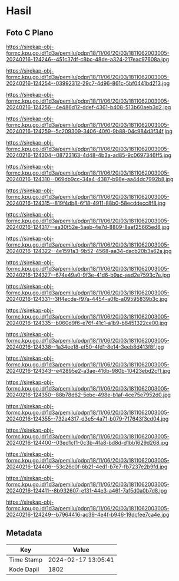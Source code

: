 # Hasil

## Foto C Plano

https://sirekap-obj-formc.kpu.go.id/1d3a/pemilu/pdpr/18/11/06/20/03/1811062003005-20240216-124246--451c37df-c8bc-48de-a324-217eac97608a.jpg

https://sirekap-obj-formc.kpu.go.id/1d3a/pemilu/pdpr/18/11/06/20/03/1811062003005-20240216-124254--03992312-29c7-4d96-861c-5bf0441bd213.jpg

https://sirekap-obj-formc.kpu.go.id/1d3a/pemilu/pdpr/18/11/06/20/03/1811062003005-20240216-124256--4e486d12-ddef-4361-b408-513b60aeb3d2.jpg

https://sirekap-obj-formc.kpu.go.id/1d3a/pemilu/pdpr/18/11/06/20/03/1811062003005-20240216-124259--5c209309-3406-40f0-9b88-04c984d3f34f.jpg

https://sirekap-obj-formc.kpu.go.id/1d3a/pemilu/pdpr/18/11/06/20/03/1811062003005-20240216-124304--08723163-4d48-4b3a-ad85-9c0697346ff5.jpg

https://sirekap-obj-formc.kpu.go.id/1d3a/pemilu/pdpr/18/11/06/20/03/1811062003005-20240216-124310--069db9cc-34a4-4387-b98e-aa44dc7992b8.jpg

https://sirekap-obj-formc.kpu.go.id/1d3a/pemilu/pdpr/18/11/06/20/03/1811062003005-20240216-124315--819f4db8-6f18-4911-88b0-58ecddecc8f8.jpg

https://sirekap-obj-formc.kpu.go.id/1d3a/pemilu/pdpr/18/11/06/20/03/1811062003005-20240216-124317--ea30f52e-5aeb-4e7d-8809-8aef25665ed8.jpg

https://sirekap-obj-formc.kpu.go.id/1d3a/pemilu/pdpr/18/11/06/20/03/1811062003005-20240216-124322--4e1591a3-9b52-4568-aa34-dacb20b3a62a.jpg

https://sirekap-obj-formc.kpu.go.id/1d3a/pemilu/pdpr/18/11/06/20/03/1811062003005-20240216-124327--674e49a0-9f3e-41d6-b9ac-aad2e7593c7e.jpg

https://sirekap-obj-formc.kpu.go.id/1d3a/pemilu/pdpr/18/11/06/20/03/1811062003005-20240216-124331--3ff4ecde-f97a-4454-a0fb-a09595839b3c.jpg

https://sirekap-obj-formc.kpu.go.id/1d3a/pemilu/pdpr/18/11/06/20/03/1811062003005-20240216-124335--b060d9f6-e76f-41c1-a1b9-b8451322ce00.jpg

https://sirekap-obj-formc.kpu.go.id/1d3a/pemilu/pdpr/18/11/06/20/03/1811062003005-20240216-124338--1a34ee18-ef50-4fd1-8e14-3eeb8d413f8f.jpg

https://sirekap-obj-formc.kpu.go.id/1d3a/pemilu/pdpr/18/11/06/20/03/1811062003005-20240216-124343--e42895e2-a3ae-416b-980b-10423ebd2cf1.jpg

https://sirekap-obj-formc.kpu.go.id/1d3a/pemilu/pdpr/18/11/06/20/03/1811062003005-20240216-124350--88b78d62-5ebc-498e-b1af-4ce75e7952d0.jpg

https://sirekap-obj-formc.kpu.go.id/1d3a/pemilu/pdpr/18/11/06/20/03/1811062003005-20240216-124355--732a4317-d3e5-4a71-b079-717643f3cd04.jpg

https://sirekap-obj-formc.kpu.go.id/1d3a/pemilu/pdpr/18/11/06/20/03/1811062003005-20240216-124400--03ed1cf1-0c3b-4fa8-bd8d-d1bb1629d268.jpg

https://sirekap-obj-formc.kpu.go.id/1d3a/pemilu/pdpr/18/11/06/20/03/1811062003005-20240216-124406--53c26c0f-6b21-4ed1-b7e7-fb7237e2b9fd.jpg

https://sirekap-obj-formc.kpu.go.id/1d3a/pemilu/pdpr/18/11/06/20/03/1811062003005-20240216-124411--8b932607-e131-44e3-a461-7af5d0a0b7d8.jpg

https://sirekap-obj-formc.kpu.go.id/1d3a/pemilu/pdpr/18/11/06/20/03/1811062003005-20240216-124249--b7964416-ac39-4e4f-b946-19dcfee7ca4e.jpg


## Metadata

| Key        | Value               |
| ---------- | ------------------- |
| Time Stamp | 2024-02-17 13:05:41 |
| Kode Dapil | 1802                |



